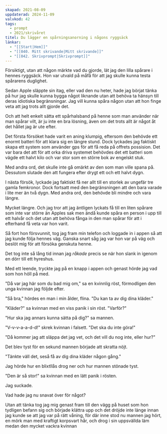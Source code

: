 ```yaml
---
skapad: 2021-08-09
uppdaterad: 2024-11-09
valvkod: 42
tags:
  - prompt
  - 2021/skrivåret
titel: Du lägger en spårningsanorning i någons ryggsäck
länkar:
  - "[[Start|Hem]]"
  - "[[040. Mitt skrivande|Mitt skrivande]]"
  - "[[042. Skrivprompt|Skrivprompt]]"
---
```

Försiktigt, utan att någon märkte vad du gjorde, lät jag den lilla spårare i hennes ryggsäck. Hon var utvald på måfå för att jag skulle kunna testa spårarens duglighet.

Sedan Apple släppte sin itag, eller vad den nu heter, hade jag börjat tänka på hur jag skulle kunna bygga något liknande utan att behöva ta hänsyn till deras idiotiska begränsningar. Jag vill kunna spåra någon utan att hon finge veta att jag trots allt gjorde det.

Och att helt enkelt sätta ett spårhalsband på henne som man använder när man spårar vilt, är ju inte en bra lösning, även om det trots allt är något åt det hållet jag är ute efter.

Det första försöket hade varit en aning klumpig, eftersom den behövde ett enormt batteri för att klara sig en längre stund. Dock lyckades jag faktiskt skapa ett system som använder gps för att få reda på offrets possision. Det var bara det att för att orka driva systemet behövdes det ett batteri som vägde ett halvt kilo och var stor som en större bok av engelskt stuk.

Med andra ord, det skulle inte gå omärkt av den som man ville spana på. Dessutom slutade den att fungera efter drygt ett och ett halvt dygn.

I nästa försök, lyckade jag faktiskt få ner allt till en storlek av ungefär tre gamla femkronor. Dock fortsatt med den begränsningen att den bara varade i lite mer än två dygn. Med andra ord, den behövde bli mindre och vara längre.

Mycket längre. Och jag tror att jag äntligen lyckats få till en liten spårare som inte var större än Apples sak men ändå kunde spåra en person i upp till ett halvår och det utan att behöva fånga in den man spårar för att i efterhand få veta var hon varit.

Så fort hon försvunnit, tog jag fram min telefon och loggade in i appen så att jag kunde följa hennes väg. Ganska snart såg jag var hon var på väg och beslöt mig för att försöka genskuta henne.

Det tog inte så lång tid innan jag *råkade* precis se när hon slank in igenom en dörr till ett hyreshus.

Med ett leende, tryckte jag på en knapp i appen och genast hörde jag vad som hon höll på med.

"Då var jag här som du bad mig om," sa en kvinnlig röst, förmodligen den unga kvinnan jag följde efter.

"Så bra," hördes en man i min ålder, flina. "Du kan ta av dig dina kläder."

"Kläder?" sa kvinnan med en viss panik i sin röst. "Varför?"

"Hur ska jag annars kunna sätta på dig?" sa mannen.

"V-v-v-a-a-d-d!" skrek kvinnan i falsett. "Det ska du inte göra!"

"Då kommer jag att släppa det jag vet, och det vill du nog inte, eller hur?"

Det blev tyst för en sekund mannen började att skratta nöjt.

"Tänkte väll det, seså få av dig dina kläder någon gång."

Jag hörde hur en blixtllås drog ner och hur mannen stönade tyst.

"Den är så stor!" sa kvinnan med en lätt panik i rösten.

Jag suckade.

Vad hade jag nu snavat över för något?

Utan att tänka tog jag mig genast fram till den vägg på huset som hon tydligen befann sig och började klättra upp och det dröjde inte länge innan jag kunde se att jag var på rätt våning, för där inne stod nu mannen jag hört, en mörk man med kraftigt korpsvart hår, och drog i sin uppsvällda läm medan den mycket vackra kvinnan

